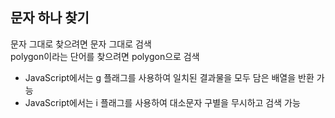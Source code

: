 ## 문자 하나 찾기
문자 그대로 찾으려면 문자 그대로 검색</br>
polygon이라는 단어를 찾으려면 polygon으로 검색</br>
+ JavaScript에서는 g 플래그를 사용하여 일치된 결과물을 모두 담은 배열을 반환 가능
+ JavaScript에서는 i 플래그를 사용하여 대소문자 구별을 무시하고 검색 가능
